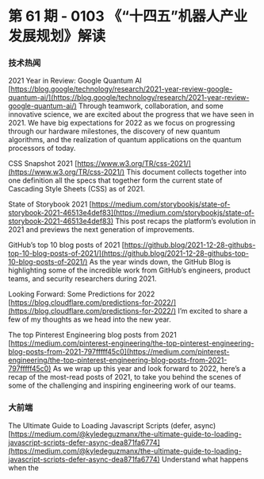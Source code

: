# 第 61 期 - 0103 《“十四五”机器人产业发展规划》解读
### 技术热闻
2021 Year in Review: Google Quantum AI
[https://blog.google/technology/research/2021-year-review-google-quantum-ai/](https://blog.google/technology/research/2021-year-review-google-quantum-ai/)
Through teamwork, collaboration, and some innovative science, we are excited about the progress that we have seen in 2021. We have big expectations for 2022 as we focus on progressing through our hardware milestones, the discovery of new quantum algorithms, and the realization of quantum applications on the quantum processors of today.

CSS Snapshot 2021
[https://www.w3.org/TR/css-2021/](https://www.w3.org/TR/css-2021/)
This document collects together into one definition all the specs that together form the current state of Cascading Style Sheets (CSS) as of 2021.

State of Storybook 2021
[https://medium.com/storybookjs/state-of-storybook-2021-46513e4def83](https://medium.com/storybookjs/state-of-storybook-2021-46513e4def83)
This post recaps the platform’s evolution in 2021 and previews the next generation of improvements.

GitHub’s top 10 blog posts of 2021
[https://github.blog/2021-12-28-githubs-top-10-blog-posts-of-2021/](https://github.blog/2021-12-28-githubs-top-10-blog-posts-of-2021/)
As the year winds down, the GitHub Blog is highlighting some of the incredible work from GitHub’s engineers, product teams, and security researchers during 2021.

Looking Forward: Some Predictions for 2022
[https://blog.cloudflare.com/predictions-for-2022/](https://blog.cloudflare.com/predictions-for-2022/)
 I’m excited to share a few of my thoughts as we head into the new year.

The top Pinterest Engineering blog posts from 2021
[https://medium.com/pinterest-engineering/the-top-pinterest-engineering-blog-posts-from-2021-797fffff45c0](https://medium.com/pinterest-engineering/the-top-pinterest-engineering-blog-posts-from-2021-797fffff45c0)
As we wrap up this year and look forward to 2022, here’s a recap of the most-read posts of 2021, to take you behind the scenes of some of the challenging and inspiring engineering work of our teams.

### 大前端
The Ultimate Guide to Loading Javascript Scripts (defer, async)
[https://medium.com/@kyledeguzmanx/the-ultimate-guide-to-loading-javascript-scripts-defer-async-dea871fa6774](https://medium.com/@kyledeguzmanx/the-ultimate-guide-to-loading-javascript-scripts-defer-async-dea871fa6774)
Understand what happens when the <script> tag is encountered during HTML parsing

Add a Service Worker to Your Site
[https://css-tricks.com/add-a-service-worker-to-your-site/](https://css-tricks.com/add-a-service-worker-to-your-site/)
One of the best things you can do for your website in 2022 is add a service worker, if you don’t have one in place already.

Swift in 2021: A Year in Review
[https://www.avanderlee.com/general/swift-in-2021-a-year-in-review/](https://www.avanderlee.com/general/swift-in-2021-a-year-in-review/)
2021 has been a great year, with significant Swift releases changing how we develop apps.

2021 Web Components 技术趋势解读
[https://mp.weixin.qq.com/s/VLmplSwJyaj7DW9HCY99iA](https://mp.weixin.qq.com/s/VLmplSwJyaj7DW9HCY99iA)
许多开发人员似乎对 Web Components 消灭前端框架的想法感到威胁。但这不会发生，因为它们是为解决不同的问题而生的。

聊聊我关于 Web 未来发展趋势的看法
[https://mp.weixin.qq.com/s/baF6hruqlQc_sfY3ewaX4g](https://mp.weixin.qq.com/s/baF6hruqlQc_sfY3ewaX4g)
我们并不是要做低代码，也不是要做框架，我们最终目标，是打造一个既能让专业开发者编写复杂代码，也能让只懂业务的同学进行业务流程的配置，甚至可以直接让设计师在平台上完成软件的设计，设计的产物，可能就是一个可以运行的前端界面，而不是一张绝对定位的矢量图，让现在割裂的工具链条统一起来，低效的协作方式高效起来，门槛进一步降低，并且让它形成一个能让各种物料生产方盈利的经济生态，显著加速一个软件从无到有的过程。

服务端渲染SSR及实现原理
[https://mp.weixin.qq.com/s/AAPKUkDACMP9wnTT58mezw](https://mp.weixin.qq.com/s/AAPKUkDACMP9wnTT58mezw)
本文将结合 Vue 来对 SSR 的实现逻辑来进行解读。

前端插件机制剖析及业界案例分析
[https://mp.weixin.qq.com/s/ZYcmMvk8ccYIsNDEkX1W0Q](https://mp.weixin.qq.com/s/ZYcmMvk8ccYIsNDEkX1W0Q)
如果你的工具型面对的对象有很丰富的场景需求，或者不想再为频繁的增减需求而频繁迭代，是时候考虑为你的系统设计一款插件系统。

开发者说·DTalk 鉴赏
[https://mp.weixin.qq.com/s/1vbTnYjnSdr6DIoDrXByzg](https://mp.weixin.qq.com/s/1vbTnYjnSdr6DIoDrXByzg)
本期聚焦 "开发者说·DTalk" 2021 下半年度，与我们一同回顾最受欢迎的 Flutter 文章及视频作品。

Figma插件开发
[https://mp.weixin.qq.com/s/1CgE12zDAPuEhyZA4AwMeA](https://mp.weixin.qq.com/s/1CgE12zDAPuEhyZA4AwMeA)
介绍 Figma 插件；figma 插件开发从 0 到 1；分享自己开发的想法

### 行业资讯
《“十四五”机器人产业发展规划》解读
[https://wap.miit.gov.cn/zwgk/zcjd/art/2021/art_6f24f676f3a14720afe05c93109b22a7.html](https://wap.miit.gov.cn/zwgk/zcjd/art/2021/art_6f24f676f3a14720afe05c93109b22a7.html)
十五部门正式印发《“十四五”机器人产业发展规划》。（下称《规划》），为便于理解《规划》内容，做好贯彻实施工作，现就相关问题解读如下。

元宇宙来了，目的地能用数字化工具讲好故事吗？
[https://mp.weixin.qq.com/s/nfgIyz8rTrM0igDP_OicTg](https://mp.weixin.qq.com/s/nfgIyz8rTrM0igDP_OicTg)
无论是元宇宙还是在线种草，内容才是目的地的核心资源。

2022十大科技趋势来了！达摩院最新发布
[https://mp.weixin.qq.com/s/XSo4dwRejikhMRtlsFWaJQ](https://mp.weixin.qq.com/s/XSo4dwRejikhMRtlsFWaJQ)
12月28日，阿里巴巴达摩院发布2022十大科技趋势，这是达摩院连续第四年发布前沿科技趋势预测。

### 设计
玩转C4D丨3D视觉设计必备指南
[https://mp.weixin.qq.com/s/CZeH0okEk2AYtvq11TjwqA](https://mp.weixin.qq.com/s/CZeH0okEk2AYtvq11TjwqA)
随着三维视觉逐渐向二维视觉领域渗透，视觉3D化已经成为当下非常热门的一种表现形式。

### 发现
Open Source Guides
[https://github.com/github/opensource.guide](https://github.com/github/opensource.guide)
Open source software is made by people just like you. Learn how to launch and grow your project.

4 tips to go from academia to a robotics startup
[https://www.therobotreport.com/4-tips-to-go-from-academia-to-a-robotics-startup/](https://www.therobotreport.com/4-tips-to-go-from-academia-to-a-robotics-startup/)
Here are three tips the panel had for making the jump from academia to a robotics startup.

2021: Year in review
[https://jvns.ca/blog/2021/12/31/2021--year-in-review/](https://jvns.ca/blog/2021/12/31/2021--year-in-review/)
Here are some thoughts about what I’m working towards, a bunch of things I made this year, and a few ideas and questions about 2022.

The internet runs on free open-source software. Who pays to fix it?
[https://www.technologyreview.com/2021/12/17/1042692/log4j-internet-open-source-hacking/](https://www.technologyreview.com/2021/12/17/1042692/log4j-internet-open-source-hacking/)
This strange situation is routine in the world of open-source software, programs that allow anyone to inspect, modify, and use their code.

datablocks - A Node Based Editor for Working with Data
[https://webkid.io/blog/datablocks-node-based-editor-data-processing-visualization/](https://webkid.io/blog/datablocks-node-based-editor-data-processing-visualization/)

### 更多
科技爱好者周刊（第 190 期）：产品化思维
[http://www.ruanyifeng.com/blog/2021/12/weekly-issue-190.html](http://www.ruanyifeng.com/blog/2021/12/weekly-issue-190.html)
工程师和程序员通常缺乏"产品化思维"，更看重解决问题，不善于做成商业化产品。这样不利于把事业做大，毕竟只有做成产品才能拿去卖，卖得好才能摆脱帮别人打工的命运。[

](http://www.ruanyifeng.com/blog/2021/12/weekly-issue-190.html)
技术周报·谈编程语言
[https://mp.weixin.qq.com/s/Ip0NZpxXokslNz-4Tz2noA](https://mp.weixin.qq.com/s/Ip0NZpxXokslNz-4Tz2noA)[

](http://www.ruanyifeng.com/blog/2021/12/weekly-issue-190.html)
WecTeam 周刊：第 171 期[https://mp.weixin.qq.com/s/xddbZlkfWPmvM1kDL4f4xA](https://mp.weixin.qq.com/s/xddbZlkfWPmvM1kDL4f4xA)
![image.png](https://cdn.nlark.com/yuque/0/2020/png/85771/1605930034828-7fc81343-651f-4a15-8465-eebe5a23cf61.png#crop=0&crop=0&crop=1&crop=1&height=31&id=C5Hpa&margin=%5Bobject%20Object%5D&name=image.png&originHeight=90&originWidth=2186&originalType=binary&ratio=1&rotation=0&showTitle=false&size=14325&status=done&style=none&title=&width=746)


欢迎加入，一起共建「前端小报」
